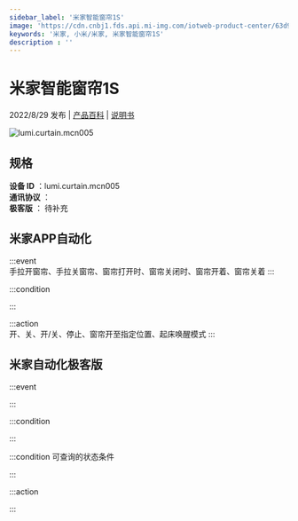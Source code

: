 ```yaml
---
sidebar_label: '米家智能窗帘1S'
image: 'https://cdn.cnbj1.fds.api.mi-img.com/iotweb-product-center/63d9797c541e82a9b8b88149a8fbacc7_1646993026927.png?GalaxyAccessKeyId=AKVGLQWBOVIRQ3XLEW&Expires=9223372036854775807&Signature=Oevk/BR9kL6pxQ5KZKdhN9rVF/0='
keywords: '米家, 小米/米家, 米家智能窗帘1S'
description : ''
---
```

# 米家智能窗帘1S

2022/8/29 发布 | [产品百科](https://home.mi.com/webapp/content/baike/product/index.html?model=lumi.curtain.mcn005/) | [说明书](https://home.mi.com/views/introduction.html?model=lumi.curtain.mcn005&region=cn)

![lumi.curtain.mcn005](https://cdn.cnbj1.fds.api.mi-img.com/iotweb-product-center/63d9797c541e82a9b8b88149a8fbacc7_1646993026927.png?GalaxyAccessKeyId=AKVGLQWBOVIRQ3XLEW&Expires=9223372036854775807&Signature=Oevk/BR9kL6pxQ5KZKdhN9rVF/0=)

## 规格  
> 
**设备 ID** ：lumi.curtain.mcn005  
**通讯协议** ：  
**极客版**  ： 待补充 


## 米家APP自动化  

:::event  
手拉开窗帘、手拉关窗帘、窗帘打开时、窗帘关闭时、窗帘开着、窗帘关着
:::

:::condition  

:::

:::action   
开、关、开/关、停止、窗帘开至指定位置、起床唤醒模式
:::

## 米家自动化极客版  

:::event  

:::

:::condition  

:::

:::condition 可查询的状态条件  

:::

:::action  

:::

        
